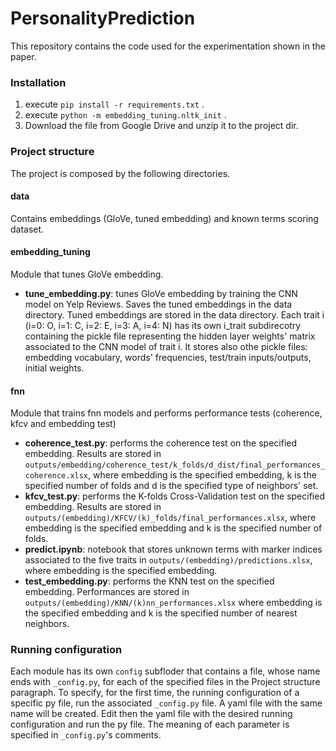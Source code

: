 # PersonalityPrediction
This repository contains the code used for the experimentation shown in the paper.

### Installation
1) execute `pip install -r requirements.txt` .
2) execute `python -m embedding_tuning.nltk_init` .
3) Download the file from Google Drive and unzip it to the project dir.

### Project structure
The project is composed by the following directories.
#### data
Contains embeddings (GloVe, tuned embedding) and known terms scoring dataset.
#### embedding_tuning
Module that tunes GloVe embedding.
* **tune_embedding.py**: tunes GloVe embedding by training the CNN model on Yelp Reviews. Saves the tuned embeddings in the data directory.
Tuned embeddings are stored in the data directory. Each trait i  (i=0: O, i=1: C, i=2: E, i=3: A, i=4: N) has its own i_trait subdirecotry containing the pickle file representing the hidden layer weights' matrix associated to the CNN model of trait i. It stores also othe pickle files: embedding vocabulary, words' frequencies, test/train inputs/outputs, initial weights.
#### fnn
Module that trains fnn models and performs performance tests (coherence, kfcv and embedding test)
* **coherence_test.py**: performs the coherence test on the specified embedding. Results are stored in `outputs/embedding/coherence_test/k_folds/d_dist/final_performances_coherence.xlsx`, where embedding is the specified embedding, k is the specified number of folds and d is the specified type of neighbors' set.
* **kfcv_test.py**: performs the K-folds Cross-Validation test on the specified embedding. Results are stored in `outputs/(embedding)/KFCV/(k)_folds/final_performances.xlsx`, where embedding is the specified embedding and k is the specified number of folds.
* **predict.ipynb**: notebook that stores unknown terms with marker indices associated to the five traits in `outputs/(embedding)/predictions.xlsx`, where embedding is the specified embedding.
* **test_embedding.py**: performs the KNN test on the specified embedding. Performances are stored in `outputs/(embedding)/KNN/(k)nn_performances.xlsx` where embedding is the specified embedding and k is the specified number of nearest neighbors.

### Running configuration
Each module has its own `config` subfloder that contains a file, whose name ends with `_config.py`, for each of the specified files in the Project structure paragraph.
To specify, for the first time, the running configuration of a specific py file, run the associated `_config.py` file. A yaml file with the same name will be created. Edit then the yaml file with the desired running configuration and run the py file. The meaning of each parameter is specified in `_config.py`'s comments.
